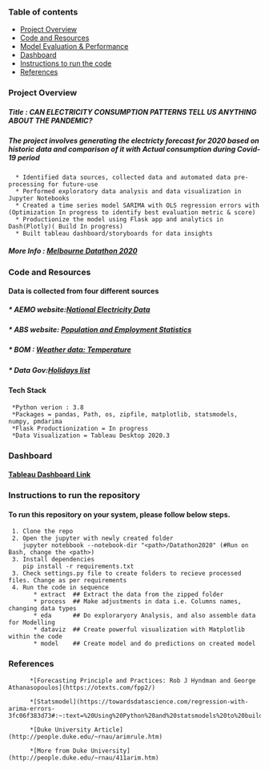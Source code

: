 ### Table of contents
* [Project Overview](#ProjectOverview)
* [Code and Resources](#CodeandResources)
* [Model Evaluation & Performance](#ModelEvaluation&Performance)
* [Dashboard](#Dashboard)
* [Instructions to run the code](#Instructionstorunthecode)
* [References](#References)

### Project Overview
##### Title : CAN ELECTRICITY CONSUMPTION PATTERNS TELL US ANYTHING ABOUT THE PANDEMIC?
##### The project involves generating the electricty forecast for 2020 based on historic data and comparison of it with Actual consumption during Covid-19 period
      * Identified data sources, collected data and automated data pre-processing for future-use
      * Performed exploratory data analysis and data visualization in Jupyter Notebooks
      * Created a time series model SARIMA with OLS regression errors with (Optimization In progress to identify best evaluation metric & score)
      * Productionize the model using Flask app and analytics in Dash(Plotly)( Build In progress)
      * Built tableau dashboard/storyboards for data insights

 ##### More Info : [Melbourne Datathon 2020](http://www.datasciencemelbourne.com/datathon/2020_challengea/)

### Code and Resources
#### Data is collected from four different sources 

   ##### * AEMO website:[National Electricity Data](https://aemo.com.au/energy-systems/electricity/national-electricity-market-nem/data-nem/aggregated-data)
   ##### * ABS website: [Population and Employment Statistics](https://www.abs.gov.au/websitedbs/D3310114.nsf/Home/Browse+Statistics)
   ##### * BOM : [Weather data: Temperature](http://www.bom.gov.au/climate/data/?ref=ftr)
   ##### * Data Gov:[Holidays list](https://data.gov.au/dataset/ds-dga-b1bc6077-dadd-4f61-9f8c-002ab2cdff10/details?q=)

#### Tech Stack
     *Python verion : 3.8
     *Packages = pandas, Path, os, zipfile, matplotlib, statsmodels, numpy, pmdarima 
     *Flask Productionization = In progress
     *Data Visualization = Tableau Desktop 2020.3

### Dashboard
#### [Tableau Dashboard Link](https://public.tableau.com/profile/raman4374#!/vizhome/ElectricityConsumption_Australia/ElectricityConsumption)


### Instructions to run the repository
#### To run this repository on your system, please follow below steps.
     1. Clone the repo
     2. Open the jupyter with newly created folder
        jupyter notebbook --notebook-dir "<path>/Datathon2020" (#Run on Bash, change the <path>)
     3. Install dependencies  
        pip install -r requirements.txt
     3. Check settings.py file to create folders to recieve processed files. Change as per requirements
     4. Run the code in sequence
           * extract  ## Extract the data from the zipped folder
           * process  ## Make adjustments in data i.e. Columns names, changing data types
           * eda      ## Do exploraryory Analysis, and also assemble data for Modelling
           * dataviz  ## Create powerful visualization with Matplotlib within the code
           * model    ## Create model and do predictions on created model
    

### References

          *[Forecasting Principle and Practices: Rob J Hyndman and George Athanasopoulos](https://otexts.com/fpp2/)

          *[Statsmodel](https://towardsdatascience.com/regression-with-arima-errors-3fc06f383d73#:~:text=%20Using%20Python%20and%20statsmodels%20to%20build%20a,fit...%205%20STEP%205%3A%20Prediction.%20%20More%20)

          *[Duke University Article] (http://people.duke.edu/~rnau/arimrule.htm)

          *[More from Duke University](http://people.duke.edu/~rnau/411arim.htm)
